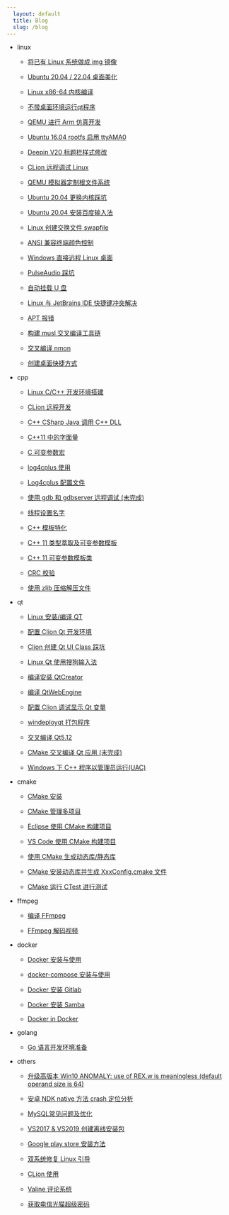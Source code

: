 ```yaml
---
  layout: default
  title: Blog
  slug: /blog
---
```

* linux

  * [将已有 Linux 系统做成 img 镜像](blog/linux/001.md)

  * [Ubuntu 20.04 / 22.04 桌面美化](blog/linux/002.md)

  * [Linux x86-64 内核编译](blog/linux/003.md)

  * [不带桌面环境运行qt程序](blog/linux/004.md)

  * [QEMU 进行 Arm 仿真开发](blog/linux/005.md)

  * [Ubuntu 16.04 rootfs 启用 ttyAMA0](blog/linux/006.md)

  * [Deepin V20 标题栏样式修改](blog/linux/007.md)

  * [CLion 远程调试 Linux](blog/linux/008.md)

  * [QEMU 模拟器定制根文件系统](blog/linux/009.md)

  * [Ubuntu 20.04 更换内核踩坑](blog/linux/010.md)

  * [Ubuntu 20.04 安装百度输入法](blog/linux/011.md)

  * [Linux 创建交换文件 swapfile](blog/linux/012.md)

  * [ANSI 兼容终端颜色控制](blog/linux/013.md)

  * [Windows 直接远程 Linux 桌面](blog/linux/014.md)

  * [PulseAudio 踩坑](blog/linux/015.md)

  * [自动挂载 U 盘](blog/linux/016.md)

  * [Linux 与 JetBrains IDE 快捷键冲突解决](blog/linux/017.md)

  * [APT 报错](blog/linux/018.md)

  * [构建 musl 交叉编译工具链](blog/linux/019.md)

  * [交叉编译 nmon](blog/linux/020.md)

  * [创建桌面快捷方式](blog/linux/021.md)

* cpp

  * [Linux C/C++ 开发环境搭建](blog/cpp/001.md)

  * [CLion 远程开发](blog/cpp/002.md)

  * [C++ CSharp Java 调用 C++ DLL](blog/cpp/003.md)

  * [C++11 中的字面量](blog/cpp/004.md)

  * [C 可变参数宏](blog/cpp/005.md)

  * [log4cplus 使用](blog/cpp/006.md)

  * [Log4cplus 配置文件](blog/cpp/007.md)

  * [使用 gdb 和 gdbserver 远程调试 (未完成)](blog/cpp/008.md)

  * [线程设置名字](blog/cpp/009.md)

  * [C++ 模板特化](blog/cpp/010.md)

  * [C++ 11 类型萃取及可变参数模板](blog/cpp/011.md)

  * [C++ 11 可变参数模板类](blog/cpp/012.md)

  * [CRC 校验](blog/cpp/013.md)

  * [使用 zlib 压缩解压文件](blog/cpp/014.md)

* qt

  * [Linux 安装/编译 QT](blog/qt/001.md)

  * [配置 Clion Qt 开发环境](blog/qt/002.md)

  * [Clion 创建 Qt UI Class 踩坑](blog/qt/003.md)

  * [Linux Qt 使用搜狗输入法](blog/qt/004.md)

  * [编译安装 QtCreator](blog/qt/005.md)

  * [编译 QtWebEngine](blog/qt/006.md)

  * [配置 Clion 调试显示 Qt 变量](blog/qt/007.md)

  * [windeployqt 打包程序](blog/qt/008.md)

  * [交叉编译 Qt5.12](blog/qt/009.md)

  * [CMake 交叉编译 Qt 应用 (未完成)](blog/qt/010.md)

  * [Windows 下 C++ 程序以管理员运行(UAC)](blog/qt/011.md)

* cmake

  * [CMake 安装](blog/cmake/001.md)

  * [CMake 管理多项目](blog/cmake/002.md)

  * [Eclipse 使用 CMake 构建项目](blog/cmake/003.md)

  * [VS Code 使用 CMake 构建项目](blog/cmake/004.md)

  * [使用 CMake 生成动态库/静态库](blog/cmake/005.md)

  * [CMake 安装动态库并生成 XxxConfig.cmake 文件](blog/cmake/006.md)

  * [CMake 运行 CTest 进行测试](blog/cmake/007.md)

* ffmpeg

  * [编译 FFmpeg](blog/ffmpeg/001.md)

  * [FFmpeg 解码视频](blog/ffmpeg/002.md)

* docker

  * [Docker 安装与使用](blog/docker/001.md)

  * [docker-compose 安装与使用](blog/docker/002.md)

  * [Docker 安装 Gitlab](blog/docker/003.md)

  * [Docker 安装 Samba](blog/docker/004.md)

  * [Docker in Docker](blog/docker/005.md)

* golang

  * [Go 语言开发环境准备](blog/golang/001.md)

* others

  * [升级高版本 Win10 ANOMALY: use of REX.w is meaningless (default operand size is 64)](blog/others/001.md)

  * [安卓 NDK native 方法 crash 定位分析](blog/others/002.md)

  * [MySQL常见问题及优化](blog/others/003.md)

  * [VS2017 & VS2019 创建离线安装包](blog/others/004.md)

  * [Google play store 安装方法](blog/others/005.md)

  * [双系统修复 Linux 引导](blog/others/006.md)

  * [CLion 使用](blog/others/007.md)

  * [Valine 评论系统](blog/others/008.md)

  * [获取电信光猫超级密码](blog/others/009.md)

